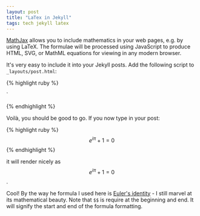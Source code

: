 ```yaml
---
layout: post
title: "LaTex in Jekyll"
tags: tech jekyll latex
---
```



[MathJax](http://docs.mathjax.org/en/v2.7-latest/start.html#using-a-content-delivery-network-cdn) allows you to include mathematics in your web pages, e.g. by using LaTeX. The formulae will be processed using JavaScript to produce HTML, SVG, or MathML equations for viewing in any modern browser.

It's very easy to include it into your Jekyll posts. Add the following script to `_layouts/post.html`:

{% highlight ruby %}
<script type="text/javascript" async
  src="https://cdnjs.cloudflare.com/ajax/libs/mathjax/2.7.7/MathJax.js?config=TeX-MML-AM_CHTML">
</script>`
{% endhighlight %}

Voilà, you should be good to go. If you now type in your post:

{% highlight ruby %}
$$
e^{i\pi} + 1 = 0
$$
{% endhighlight %}

it will render nicely as
$$
e^{i\pi} + 1 = 0
$$.

Cool! By the way he formula I used here is [Euler's identity](https://en.wikipedia.org/wiki/Euler%27s_identity) - I still marvel at its mathematical beauty.
Note that `$$` is require at the beginning and end. It will signify the start and end of the formula formatting.
